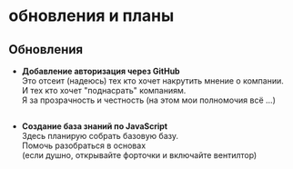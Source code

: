 # обновления и планы

## Обновления

- **Добавление авторизация через GitHub**  
  Это отсеит (надеюсь) тех кто хочет накрутить мнение о компании.  
  И тех кто хочет "поднасрать" компаниям.  
  Я за прозрачность и честность (на этом мои полномочия всё ...)

##

- **Создание база знаний по JavaScript**  
  Здесь планирую собрать базовую базу.  
  Помочь разобраться в основах  
  (если душно, открывайте форточки и включайте вентилтор)
